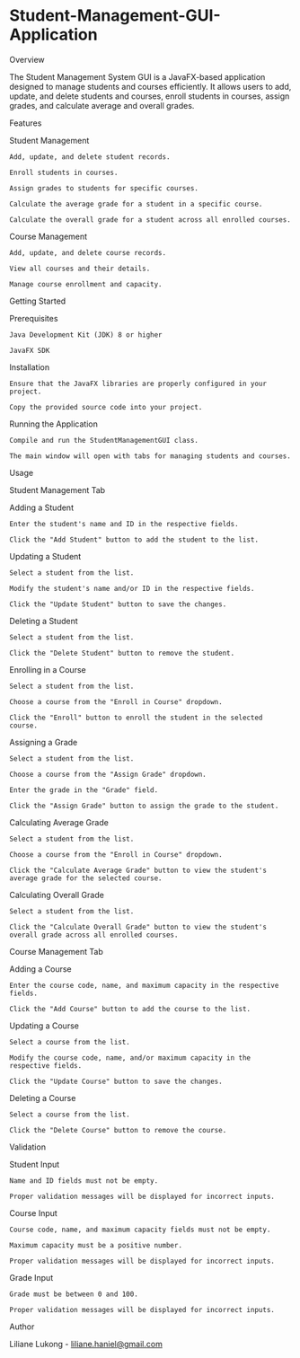 # Student-Management-GUI-Application

Overview

The Student Management System GUI is a JavaFX-based application designed to manage students and courses efficiently. It allows users to add, update, and delete students and courses, enroll students in courses, assign grades, and calculate average and overall grades.

Features

Student Management

	Add, update, and delete student records.
	
	Enroll students in courses.
	
	Assign grades to students for specific courses.
	
	Calculate the average grade for a student in a specific course.
	
	Calculate the overall grade for a student across all enrolled courses.

Course Management

	Add, update, and delete course records.
	
	View all courses and their details.
	
	Manage course enrollment and capacity.

Getting Started

Prerequisites

	Java Development Kit (JDK) 8 or higher
	
	JavaFX SDK

Installation

	Ensure that the JavaFX libraries are properly configured in your project.
	
	Copy the provided source code into your project.

Running the Application

	Compile and run the StudentManagementGUI class.
	
	The main window will open with tabs for managing students and courses.

Usage

Student Management Tab

Adding a Student

	Enter the student's name and ID in the respective fields.
	
	Click the "Add Student" button to add the student to the list.

Updating a Student

	Select a student from the list.
	
	Modify the student's name and/or ID in the respective fields.
	
	Click the "Update Student" button to save the changes.

Deleting a Student

	Select a student from the list.
	
	Click the "Delete Student" button to remove the student.
	
Enrolling in a Course

	Select a student from the list.
	
	Choose a course from the "Enroll in Course" dropdown.
	
	Click the "Enroll" button to enroll the student in the selected course.

Assigning a Grade

	Select a student from the list.
	
	Choose a course from the "Assign Grade" dropdown.
	
	Enter the grade in the "Grade" field.
	
	Click the "Assign Grade" button to assign the grade to the student.

Calculating Average Grade

	Select a student from the list.

	Choose a course from the "Enroll in Course" dropdown.
	
	Click the "Calculate Average Grade" button to view the student's average grade for the selected course.

Calculating Overall Grade

	Select a student from the list.
	
	Click the "Calculate Overall Grade" button to view the student's overall grade across all enrolled courses.

Course Management Tab

Adding a Course

	Enter the course code, name, and maximum capacity in the respective fields.
	
	Click the "Add Course" button to add the course to the list.

Updating a Course

	Select a course from the list.

	Modify the course code, name, and/or maximum capacity in the respective fields.
	
	Click the "Update Course" button to save the changes.

Deleting a Course

	Select a course from the list.
	
	Click the "Delete Course" button to remove the course.

Validation

Student Input

	Name and ID fields must not be empty.
	
	Proper validation messages will be displayed for incorrect inputs.

Course Input

	Course code, name, and maximum capacity fields must not be empty.
	
	Maximum capacity must be a positive number.
	
	Proper validation messages will be displayed for incorrect inputs.

Grade Input

	Grade must be between 0 and 100.
	
	Proper validation messages will be displayed for incorrect inputs.

Author 

Liliane Lukong - liliane.haniel@gmail.com
